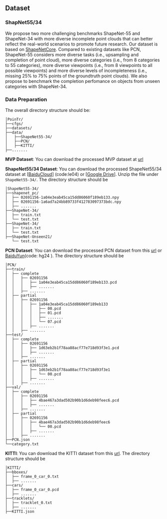 ## Dataset 

### ShapNet55/34

We propose two more challenging benchmarks ShapeNet-55 and ShapeNet-34 with more diverse incomplete point clouds that can better reflect the real-world scenarios to promote future research. Our dataset is based on [ShapeNetCore](https://shapenet.org/). Compared to existing datasets like PCN, ShapeNet-55 considers more diverse tasks (i.e., upsampling and completion of point cloud), more diverse categories (i.e., from 8 categories to 55 categories), more diverse viewpoints (i.e., from 8 viewpoints to all possible viewpoints) and more diverse levels of incompleteness (i.e., missing 25% to 75% points of the groundtruth point clouds). We also propose to benchmark the completion perfomance on objects from unseen categories with ShapeNet-34.  



### Data Preparation
The overall directory structure should be:


```
│PoinTr/
├──cfgs/
├──datasets/
├──data/
│   ├──ShapeNet55-34/
│   ├──PCN/
│   ├──KITTI/
├──.......
```

**MVP Dataset**: You can download the processed MVP dataset at [url](https://github.com/paul007pl/MVP_Benchmark)

**ShapeNet55/34 Dataset**: You can download the processed ShapeNet55/34 dataset at [[BaiduCloud](https://pan.baidu.com/s/16Q-GsEXEHkXRhmcSZTY86A)] (code:le04) or [[Google Drive](https://drive.google.com/file/d/1jUB5yD7DP97-EqqU2A9mmr61JpNwZBVK/view?usp=sharing)]. Unzip the file under `ShapeNet55-34/`. The directory structure should be

```
│ShapeNet55-34/
├──shapenet_pc/
│  ├── 02691156-1a04e3eab45ca15dd86060f189eb133.npy
│  ├── 02691156-1a6ad7a24bb89733f412783097373bdc.npy
│  ├── .......
├──ShapeNet-34/
│  ├── train.txt
│  └── test.txt
├──ShapeNet-34/
│  ├── train.txt
│  └── test.txt
├──ShapeNet-Unseen21/
   └── test.txt
```

**PCN Dataset**: You can download the processed PCN dataset from this [url](https://gateway.infinitescript.com/?fileName=ShapeNetCompletion) or [BaiduYun](https://pan.baidu.com/s/1Oj-2F_eHMopLF2CWnd8T3A)(code: hg24 ). The directory structure should be

```
│PCN/
├──train/
│  ├── complete
│  │   ├── 02691156
│  │   │   ├── 1a04e3eab45ca15dd86060f189eb133.pcd
│  │   │   ├── .......
│  │   ├── .......
│  ├── partial
│  │   ├── 02691156
│  │   │   ├── 1a04e3eab45ca15dd86060f189eb133
│  │   │   │   ├── 00.pcd
│  │   │   │   ├── 01.pcd
│  │   │   │   ├── .......
│  │   │   │   └── 07.pcd
│  │   │   ├── .......
│  │   ├── .......
├──test/
│  ├── complete
│  │   ├── 02691156
│  │   │   ├── 1d63eb2b1f78aa88acf77e718d93f3e1.pcd
│  │   │   ├── .......
│  │   ├── .......
│  ├── partial
│  │   ├── 02691156
│  │   │   ├── 1d63eb2b1f78aa88acf77e718d93f3e1
│  │   │   │   └── 00.pcd
│  │   │   ├── .......
│  │   ├── .......
├──val/
│  ├── complete
│  │   ├── 02691156
│  │   │   ├── 4bae467a3dad502b90b1d6deb98feec6.pcd
│  │   │   ├── .......
│  │   ├── .......
│  ├── partial
│  │   ├── 02691156
│  │   │   ├── 4bae467a3dad502b90b1d6deb98feec6
│  │   │   │   └── 00.pcd
│  │   │   ├── .......
│  │   ├── .......
├──PCN.json
└──category.txt
```

**KITTI**: You can download the KITTI dataset from this [url](https://drive.google.com/drive/folders/1fSu0_huWhticAlzLh3Ejpg8zxzqO1z-F). The directory structure should be

```
│KITTI/
├──bboxes/
│  ├── frame_0_car_0.txt
│  ├── .......
├──cars/
│  ├── frame_0_car_0.pcd
│  ├── .......
├──tracklets/
│  ├── tracklet_0.txt
│  ├── .......
├──KITTI.json
```
